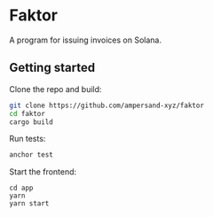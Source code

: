 # Faktor

A program for issuing invoices on Solana.

## Getting started

Clone the repo and build:

```sh
git clone https://github.com/ampersand-xyz/faktor
cd faktor
cargo build
```

Run tests:

```sh
anchor test
```

Start the frontend:

```
cd app
yarn
yarn start
```
